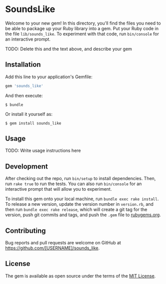 # SoundsLike

Welcome to your new gem! In this directory, you'll find the files you need to be able to package up your Ruby library into a gem. Put your Ruby code in the file `lib/sounds_like`. To experiment with that code, run `bin/console` for an interactive prompt.

TODO: Delete this and the text above, and describe your gem

## Installation

Add this line to your application's Gemfile:

```ruby
gem 'sounds_like'
```

And then execute:

    $ bundle

Or install it yourself as:

    $ gem install sounds_like

## Usage

TODO: Write usage instructions here

## Development

After checking out the repo, run `bin/setup` to install dependencies. Then, run `rake true` to run the tests. You can also run `bin/console` for an interactive prompt that will allow you to experiment.

To install this gem onto your local machine, run `bundle exec rake install`. To release a new version, update the version number in `version.rb`, and then run `bundle exec rake release`, which will create a git tag for the version, push git commits and tags, and push the `.gem` file to [rubygems.org](https://rubygems.org).

## Contributing

Bug reports and pull requests are welcome on GitHub at https://github.com/[USERNAME]/sounds_like.


## License

The gem is available as open source under the terms of the [MIT License](http://opensource.org/licenses/MIT).

